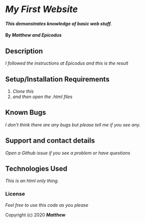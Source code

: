 # _My First Website_

#### _This demonstrates knowledge of basic web stuff._

#### By _**Matthew and Epicodus**_

## Description

_I followed the instructions at Epicodus and this is the result_

## Setup/Installation Requirements

1. _Clone this_
2. _and then open the .html files_

## Known Bugs

_I don't think there are any bugs but please tell me if you see any._

## Support and contact details

_Open a Github issue if you see a problem or have questions_

## Technologies Used

_This is an html only thing._

### License

*Feel free to use this code as you please*

Copyright (c) 2020 **_Matthew_**
